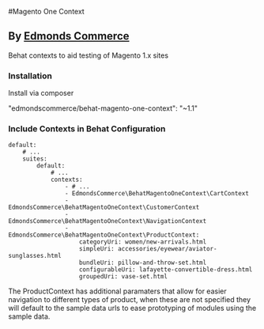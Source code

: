 #Magento One Context
## By [Edmonds Commerce](https://www.edmondscommerce.co.uk)

Behat contexts to aid testing of Magento 1.x sites

### Installation

Install via composer

"edmondscommerce/behat-magento-one-context": "~1.1"


### Include Contexts in Behat Configuration

```
default:
    # ...
    suites:
        default:
            # ...
            contexts:
                - # ...
                - EdmondsCommerce\BehatMagentoOneContext\CartContext
                - EdmondsCommerce\BehatMagentoOneContext\CustomerContext
                - EdmondsCommerce\BehatMagentoOneContext\NavigationContext
                - EdmondsCommerce\BehatMagentoOneContext\ProductContext:
                    categoryUri: women/new-arrivals.html
                    simpleUri: accessories/eyewear/aviator-sunglasses.html
                    bundleUri: pillow-and-throw-set.html
                    configurableUri: lafayette-convertible-dress.html
                    groupedUri: vase-set.html
```

The ProductContext has additional paramaters that allow for easier navigation to different types of product,
when these are not specified they will default to the sample data urls to ease prototyping of modules using the sample data.